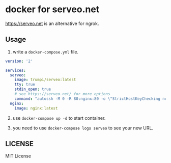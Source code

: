 # docker for serveo.net

<https://serveo.net> is an alternative for ngrok.

## Usage

1. write a `docker-compose.yml` file.

```yml
version: '2'

services:
  serveo:
    image: trumpi/serveo:latest
    tty: true
    stdin_open: true
    # see https://serveo.net/ for more options
    command: "autossh -M 0 -R 80:nginx:80 -o \"StrictHostKeyChecking no\" serveo.net"
  nginx:
    image: nginx:latest
```

2. use `docker-compose up -d` to start container.

3. you need to use `docker-compose logs serveo` to see your new URL.

## LICENSE

MIT License
